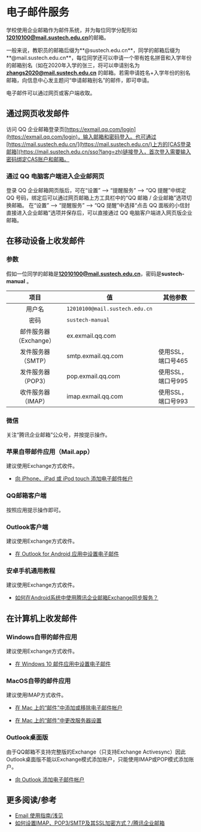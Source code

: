 # 电子邮件服务

学校使用企业邮箱作为邮件系统，并为每位同学分配形如**12010100@mail.sustech.edu.cn**的邮箱。

一般来说，教职员的邮箱后缀为**@sustech.edu.cn**，同学的邮箱后缀为**@mail.sustech.edu.cn**，每位同学还可以申请一个带有姓名拼音和入学年份的邮箱别名（如在2020年入学的张三，将可以申请别名为 **zhangs2020@mail.sustech.edu.cn** 的邮箱。若需申请姓名+入学年份的别名邮箱，向信息中心发主题问“申请邮箱别名”的邮件，即可申请。

电子邮件可以通过网页或客户端收取。

## 通过网页收发邮件

访问 QQ 企业邮箱登录页[https://exmail.qq.com/login](https://exmail.qq.com/login)，输入邮箱和密码登入。也可通过[https://mail.sustech.edu.cn/](https://mail.sustech.edu.cn/)上方的[CAS登录邮箱](https://mail.sustech.edu.cn/sso?lang=zh)链接登入，首次登入需要输入密码绑定CAS账户和邮箱。

### 通过 QQ 电脑客户端进入企业邮网页

登录 QQ 企业邮箱网页版后，可在“设置” --> “提醒服务” --> “QQ 提醒”中绑定 QQ 号码，绑定后可以通过网页邮箱上方工具栏中的“QQ 邮箱 / 企业邮箱”选项切换邮箱。
在“设置” --> “提醒服务” --> “QQ 提醒”中选择“点击 QQ 面板的小信封直接进入企业邮箱”选项并保存后，可以直接通过 QQ 电脑客户端进入网页版企业邮箱。

## 在移动设备上收发邮件

### 参数

假如一位同学的邮箱是**12010100@mail.sustech.edu.cn**，密码是**sustech-manual** 。

|          项目          | 值                             | 其他参数           |
| :--------------------: | ------------------------------ | ------------------ |
|         用户名         | `12010100@mail.sustech.edu.cn` |                    |
|          密码          | `sustech-manual`               |                    |
| 邮件服务器（Exchange） | ex.exmail.qq.com               |                    |
|   发件服务器（SMTP）   | smtp.exmail.qq.com             | 使用SSL，端口号465 |
|   发件服务器（POP3）   | pop.exmail.qq.com              | 使用SSL，端口号995 |
|   收件服务器（IMAP）   | imap.exmail.qq.com             | 使用SSL，端口号993 |

### 微信

关注“腾讯企业邮箱”公众号，并按提示操作。

### 苹果自带邮件应用（Mail.app）

建议使用Exchange方式收件。

- [向 iPhone、iPad 或 iPod touch 添加电子邮件帐户](https://support.apple.com/zh-cn/HT201320)

### QQ邮箱客户端

按照应用提示操作即可。

### Outlook客户端

建议使用Exchange方式收件。

- [在 Outlook for Android 应用中设置电子邮件]([https://support.microsoft.com/zh-cn/office/%e5%9c%a8-outlook-for-android-%e5%ba%94%e7%94%a8%e4%b8%ad%e8%ae%be%e7%bd%ae%e7%94%b5%e5%ad%90%e9%82%ae%e4%bb%b6-886db551-8dfa-4fd5-b835-f8e532091872?ui=zh-cn&rs=zh-cn&ad=cn](https://support.microsoft.com/zh-cn/office/在-outlook-for-android-应用中设置电子邮件-886db551-8dfa-4fd5-b835-f8e532091872?ui=zh-cn&rs=zh-cn&ad=cn))

### 安卓手机通用教程

建议使用Exchange方式收件。

- [如何在Android系统中使用腾讯企业邮箱Exchange同步服务？](https://service.exmail.qq.com/cgi-bin/help?subtype=1&&id=20019&&no=1001530)

## 在计算机上收发邮件

### Windows自带的邮件应用

建议使用Exchange方式收件。

- [在 Windows 10 邮件应用中设置电子邮件]([https://support.microsoft.com/zh-cn/office/%e5%9c%a8-windows-10-%e9%82%ae%e4%bb%b6%e5%ba%94%e7%94%a8%e4%b8%ad%e8%ae%be%e7%bd%ae%e7%94%b5%e5%ad%90%e9%82%ae%e4%bb%b6-7ff79e8b-439b-4b47-8ff9-3f9a33166c60?ui=zh-cn&rs=zh-cn&ad=cn](https://support.microsoft.com/zh-cn/office/在-windows-10-邮件应用中设置电子邮件-7ff79e8b-439b-4b47-8ff9-3f9a33166c60?ui=zh-cn&rs=zh-cn&ad=cn))

### MacOS自带的邮件应用

建议使用IMAP方式收件。

- [在 Mac 上的“邮件”中添加或移除电子邮件帐户](https://support.apple.com/zh-cn/guide/mail/mail35803/mac)

- [在 Mac 上的“邮件”中更改服务器设置](https://support.apple.com/zh-cn/guide/mail/cpmlprefacctadv/mac)

### Outlook桌面版

由于QQ邮箱不支持完整版的Exchange（只支持Exchange Activesync）因此Outlook桌面版不能以Exchange模式添加账户，只能使用IMAP或POP模式添加账户。

- [向 Outlook 添加电子邮件帐户]([https://support.microsoft.com/zh-cn/office/%E5%90%91-outlook-%E6%B7%BB%E5%8A%A0%E7%94%B5%E5%AD%90%E9%82%AE%E4%BB%B6%E5%B8%90%E6%88%B7-6e27792a-9267-4aa4-8bb6-c84ef146101b](https://support.microsoft.com/zh-cn/office/向-outlook-添加电子邮件帐户-6e27792a-9267-4aa4-8bb6-c84ef146101b))



## 更多阅读/参考

- [Email 使用指南/浅见](https://qianjian.space/2017/09/email-guide/)
- [如何设置IMAP、POP3/SMTP及其SSL加密方式？/腾讯企业邮箱](https://service.exmail.qq.com/cgi-bin/help?subtype=1&id=28&no=1000585)

